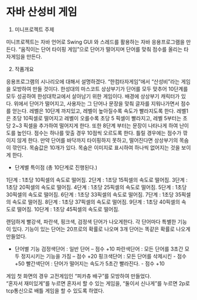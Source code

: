 # 자바 산성비 게임

1. 미니프로젝트 주제 

미니프로젝트는 자바 언어로 Swing GUI 와 스레드를 활용하는 자바 응용프로그램을 만든다.
“움직이는 단어 타이핑 게임”으로 단어가 떨어지며 단어를 맞춰 점수를 올리는 타자게임을 만든다. 

2. 작품개요

 응용프로그램의 시나리오에 대해서 설명하겠다. “한컴타자게임”에서 “산성비”라는 게임을 모방하여 만들 것이다. 한성대의 마스코트 상상부기가 단어를 모두 맞추어 10단계를 모두 성공하여 한성대학교에서 살아남기 위한 게임이다. 배경에 상상부기 캐릭터가 있다. 
 위에서 단어가 떨어지고, 사용자는 그 단어나 문장을 맞춰 글자를 지워나가면서 점수를 얻는다. 레벨은 10단계 까지있고, 레벨이 높아질수록 속도가 빨라지도록 한다. 레벨1은 초당 10픽셀로 떨어지고 레벨이 오를수록 초당 5 픽셀이 빨라지고, 레벨 5부터는 초당 2~3 픽셀을 추가하여 떨어지게 한다. 
또한 8단계 부터는 문장이 나타나게 하여 난이도를 높인다. 점수는 하나를 맞출 경우 10점씩 오르도록 한다. 틀릴 경우에는 점수가 깎이지 않게 한다. 만약 단어를 바닥까지 타이핑하지 못하고, 떨어진다면 상상부기의 목숨이 깎인다. 목숨값은 10개가 있다. 목숨은 이미지로 표시하여 하나씩 없어지는 것을 보이게 한다. 

 * 단계별 특이점 (총 10단계로 진행된다.)

 1단계 : 1초당 10픽셀의 속도로 떨어짐.
 2단계 : 1초당 15픽셀의 속도로 떨어짐.
 3단계 : 1초당 20픽셀의 속도로 떨어짐. 
 4단계 : 1초당 25픽셀의 속도로 떨어짐. 
 5단계 : 1초당 30픽셀의 속도로 떨어짐. 
 6단계 : 1초당 33픽셀의 속도로 떨어짐. 
 7단계 : 1초당 35픽셀의 속도로 떨어짐. 
 8단계 : 1초당 37픽셀의 속도로 떨어짐.
 9단계 : 1초당 40픽셀의 속도로 떨어짐.
10단계 : 1초당 45픽셀의 속도로 떨어짐.

  랜덤하게 빨강색, 파란색, 핑크색, 검정색 단어가 나오게한다. 각 단어마다 특별한 기능이 있다. 
기능이 있는 단어는 20프로의 확률로 나오며 3개 단어는 똑같은 확률로 나오게 만들었다.  

 * 단어별 기능 
 검정색단어 : 일반 단어 – 점수 +10 
 파란색단어 : 모든 단어를 3초간 모두 정지시키는 기능을 가짐 – 점수 +20
 핑크색단어 : 모든 단어를 삭제시킨 - 점수 +50
 빨간색단어 : 단어가 떨어지는 속도가 5초간 빨라진다. - 점수 +10 
 
 
  게임 첫 화면의 경우 고전게임인 “피카츄 배구”를 모방하여 만들었다.   
 “혼자서 재미있게”를 누르면 혼자서 할 수 있는 게임을, 
 “둘이서 신나게”를 누르면 2p로 tcp통신으로 배틀 게임을 할 수 있도록 하였다.
 
 
 
